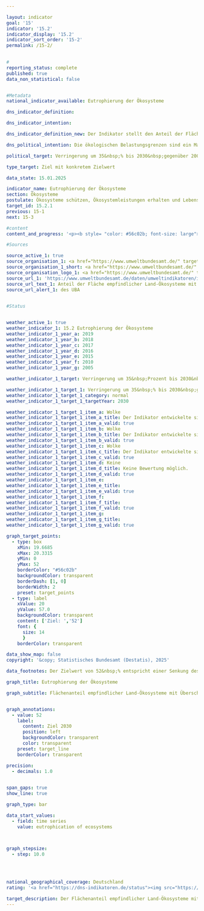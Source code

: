 ```yaml
---

layout: indicator        
goal: '15'        
indicator: '15.2'        
indicator_display: '15.2'        
indicator_sort_order: '15-2'        
permalink: /15-2/        
        

#
reporting_status: complete        
published: true        
data_non_statistical: false        


#Metadata        
national_indicator_available: Eutrophierung der Ökosysteme        

dns_indicator_definition:         

dns_indicator_intention:         

dns_indicator_definition_new: Der Indikator stellt den Anteil der Fläche empfindlicher Land-Ökosysteme (in %) dar, bei der die ökologischen Belastungsgrenzen (Critical Loads) durch atmosphärische Stickstoffeinträge überschritten wurden, gemessen an der gesamten bewerteten Fläche empfindlicher Ökosysteme.        

dns_political_intention: Die ökologischen Belastungsgrenzen sind ein Maß für die Empfindlichkeit eines Ökosystems gegenüber dem Eintrag eines Schadstoffs. Liegen die Einträge von Luftschadstoffen unter diesen Belastungsgrenzen (Critical Loads), ist nach heutigem Stand des Wissens nicht mit schädlichen Wirkungen auf Struktur und Funktion eines Ökosystems zu rechnen. Fast die Hälfte aller Farn- und Blütenpflanzen, die in Deutschland in der Roten Liste aufgeführt werden, sind durch Nährstoffeinträge gefährdet.        

political_target: Verringerung um 35&nbsp;% bis 2030&nbsp;gegenüber 2005        

type_target: Ziel mit konkretem Zielwert        

data_state: 15.01.2025        

indicator_name: Eutrophierung der Ökosysteme        
section: Ökosysteme        
postulate: Ökosysteme schützen, Ökosystemleistungen erhalten und Lebensräume bewahren        
target_id: 15.2.1        
previous: 15-1        
next: 15-3        

#content         
content_and_progress: '<p><b style= "color: #56c02b; font-size: large">15.2&nbsp;Eutrophierung der Ökosysteme</b><br><br>Stickstoff, der in Form von Ammoniak oder Stickoxiden in die Atmosphäre gelangt, kann gasförmig, gelöst im Regen oder als Bestandteil von Feinstaub in Ökosysteme eingetragen werden. Ein übermäßiger Eintrag von Stickstoffverbindungen aus der Luft in terrestrische Ökosysteme kann zu Nährstoffungleichgewichten führen. Dies wirkt sich unter anderem auf die Artenzusammensetzung aus: Pflanzenarten, die stickstoffarme Standorte bevorzugen, werden von stickstoffliebenden Arten verdrängt. Zudem erhöht eine veränderte Nährstoffverfügbarkeit die Anfälligkeit vieler Pflanzen gegenüber Frost, Dürre oder Schädlingen. Die Folgen überhöhter Stickstoffeinträge zeigen sich häufig erst mit zeitlicher Verzögerung. Ebenso treten positive Effekte einer Reduktion der Einträge oftmals erst nach mehreren Jahren ein.<br><br>Die Emissionen von Ammoniak und Stickoxiden, die im Indikator <a href="https://dns-indikatoren.de/3-2-a/">3.2.a</a> <i>Emissionen von Luftschadstoffen</i> erfasst werden, wirken sich direkt auf die Eutrophierung der Ökosysteme aus. Zu den Ökosystemen, die in die Berechnung des Indikators einbezogen werden, zählen insbesondere Wälder, natürliches Grünland, Moore, Sümpfe und Heiden. Zur Bewertung der Stickstoffeinträge werden ökosystemspezifische Belastungsgrenzen herangezogen. Werden diese eingehalten, bleiben nach aktuellem Wissensstand die Struktur, Funktion und Artengemeinschaften eines Ökosystems erhalten. Insgesamt werden auf diese Weise rund elf Millionen Hektar erfasst&nbsp;–&nbsp;und damit nahezu ein Drittel der Fläche Deutschlands.<br><br>Im Jahr 2019&nbsp;lagen in Deutschland auf 69&nbsp;% der Fläche aller bewerteten empfindlichen Ökosysteme die Stickstoffeinträge oberhalb der jeweiligen Belastungsgrenzen. Besonders hohe Überschreitungen treten in Teilen Norddeutschlands auf, wo durch intensive Landwirtschaft große Mengen reaktiver Stickstoffverbindungen freigesetzt werden. Zwischen 2000&nbsp;und 2015&nbsp;konnte der Anteil der Flächen mit Überschreitungen um 15&nbsp;Prozentpunkte gesenkt werden. Seither ist keine weitere Reduktion des Anteils der belasteten Flächen zu verzeichnen.<br><br>Die Berechnung des Indikators erfolgt durch das Umweltbundesamt (<abbr title="Umweltbundesamt" tabindex="0">UBA</abbr>) und stützt sich auf zwei Datensätze: Der erste ist der Critical-Load-Datensatz, den das <abbr title="Umweltbundesamt" tabindex="0">UBA</abbr> im Rahmen der internationalen Berichterstattung zur Genfer Luftreinhaltekonvention (<abbr title="Convention on Long-Range Transboundary Air Pollution (Genfer Luftreinhaltekonvention)" tabindex="0">CLRTAP</abbr>) bereitstellt. Grundlage hierfür sind unter anderem die Bodenübersichtskarte Deutschlands, die Karte der mittleren jährlichen Sickerwasserrate, die Landnutzungsverteilung sowie Klimadaten. Der zweite Datensatz ist eine Zeitreihe der Stickstoffeinträge in Deutschland, die im Rahmen des Projekts <abbr title="Pollutant INput and EcosysTem Impact" tabindex="0">PINETI</abbr> IV (Pollutant INput and EcosysTem Impact) berechnet wurde.</p>'                

#Sources        

source_active_1: true
source_organisation_1: <a href="https://www.umweltbundesamt.de/" target="_blank" onclick="return confirm_alert('des UBA', 'De')">Umweltbundesamt</a>
source_organisation_1_short: <a href="https://www.umweltbundesamt.de/" target="_blank" onclick="return confirm_alert('des UBA', 'De')">Umweltbundesamt</a>
source_organisation_logo_1: <a href="https://www.umweltbundesamt.de/" target="_blank" onclick="return confirm_alert('des UBA', 'De')"><img src="https://dns-indikatoren.de/public/OrgImgDe/uba.png" alt="Umweltbundesamt" title=" Klicken Sie hier um zur Homepage der Organisation Umweltbundesamt zu gelangen." style="height:60px; width:148px; border:transparent"/></a>
source_url_1: 'https://www.umweltbundesamt.de/daten/umweltindikatoren/indikator-eutrophierung-durch-stickstoff'
source_url_text_1: Anteil der Fläche empfindlicher Land-Ökosysteme mit Überschreitung der Belastungsgrenzen für Eutrophierung
source_url_alert_1: des UBA
        

#Status        


weather_active_1: true
weather_indicator_1: 15.2 Eutrophierung der Ökosysteme
weather_indicator_1_year_a: 2019
weather_indicator_1_year_b: 2018
weather_indicator_1_year_c: 2017
weather_indicator_1_year_d: 2016
weather_indicator_1_year_e: 2015
weather_indicator_1_year_f: 2010
weather_indicator_1_year_g: 2005

weather_indicator_1_target: Verringerung um 35&nbsp;Prozent bis 2030&nbsp;gegenüber 2005

weather_indicator_1_target_1: Verringerung um 35&nbsp;% bis 2030&nbsp;gegenüber 2005
weather_indicator_1_target_1_category: normal
weather_indicator_1_target_1_targetYear: 2030

weather_indicator_1_target_1_item_a: Wolke
weather_indicator_1_target_1_item_a_title: Der Indikator entwickelte sich in 2019 zwar in die gewünschte Richtung auf das Ziel zu, bei Fortsetzung der Entwicklung wäre das Ziel im Zieljahr aber um mehr als 20 % der Differenz zwischen Zielwert und dem Wert aus 2019 verfehlt worden.
weather_indicator_1_target_1_item_a_valid: true
weather_indicator_1_target_1_item_b: Wolke
weather_indicator_1_target_1_item_b_title: Der Indikator entwickelte sich in 2018 zwar in die gewünschte Richtung auf das Ziel zu, bei Fortsetzung der Entwicklung wäre das Ziel im Zieljahr aber um mehr als 20 % der Differenz zwischen Zielwert und dem Wert aus 2018 verfehlt worden.
weather_indicator_1_target_1_item_b_valid: true
weather_indicator_1_target_1_item_c: Wolke
weather_indicator_1_target_1_item_c_title: Der Indikator entwickelte sich in 2017 zwar in die gewünschte Richtung auf das Ziel zu, bei Fortsetzung der Entwicklung wäre das Ziel im Zieljahr aber um mehr als 20 % der Differenz zwischen Zielwert und dem Wert aus 2017 verfehlt worden.
weather_indicator_1_target_1_item_c_valid: true
weather_indicator_1_target_1_item_d: Keine
weather_indicator_1_target_1_item_d_title: Keine Bewertung möglich.
weather_indicator_1_target_1_item_d_valid: true
weather_indicator_1_target_1_item_e: 
weather_indicator_1_target_1_item_e_title: 
weather_indicator_1_target_1_item_e_valid: true
weather_indicator_1_target_1_item_f: 
weather_indicator_1_target_1_item_f_title: 
weather_indicator_1_target_1_item_f_valid: true
weather_indicator_1_target_1_item_g: 
weather_indicator_1_target_1_item_g_title: 
weather_indicator_1_target_1_item_g_valid: true        

graph_target_points:
  - type: box
    xMin: 19.6685
    xMax: 20.3315
    yMin: 0
    yMax: 52
    borderColor: "#56c02b"
    backgroundColor: transparent
    borderDash: [1, 0]
    borderWidth: 2
    preset: target_points
  - type: label
    xValue: 20
    yValue: 57.0
    backgroundColor: transparent
    content: ['Ziel: ','52']
    font: {
      size: 14
      }
    borderColor: transparent        

data_show_map: false        
copyright: '&copy; Statistisches Bundesamt (Destatis), 2025'        

data_footnotes: Der Zielwert von 52&nbsp;% entspricht einer Senkung des Flächenanteils um 35&nbsp;% gegenüber 2005.<br>• Aufgrund methodischer Änderungen sind die Ergebnisse mit denen aus den vorherigen Veröffentlichungen nicht vergleichbar.<br>• Die nächste Datenaktualisierung ist im Laufe des Jahres 2026&nbsp;geplant.        

graph_title: Eutrophierung der Ökosysteme        

graph_subtitle: Flächenanteil empfindlicher Land-Ökosysteme mit Überschreitung der Belastungsgrenzen für Eutrophierung        


graph_annotations:
  - value: 52
    label:
      content: Ziel 2030
      position: left
      backgroundColor: transparent
      color: transparent
    preset: target_line
    borderColor: transparent        

precision: 
  - decimals: 1.0
            

span_gaps: true        
show_line: true        

graph_type: bar                

data_start_values: 
  - field: time series
    value: eutrophication of ecosystems        

        

graph_stepsize: 
  - step: 10.0
            

                        

national_geographical_coverage: Deutschland                
rating: '<a href="https://dns-indikatoren.de/status"><img src="https://sdg-indikatoren.de/public/Wettersymbole/Wolke.png" title="Der Indikator entwickelte sich in 2019 zwar in die gewünschte Richtung auf das Ziel zu, bei Fortsetzung der Entwicklung wäre das Ziel im Zieljahr aber um mehr als 20 % der Differenz zwischen Zielwert und dem Wert aus 2019 verfehlt worden." alt="Wettersymbol Wolke"/></a>'        

target_description: Der Flächenanteil empfindlicher Land-Ökosysteme mit Überschreitung der Belastungsgrenzen für Eutrophierung soll bis 2030&nbsp;auf höchstens 52&nbsp;% verringert werden.<br><br>• Ausgehend von der Zielformulierung liegt der Indikator 15.2&nbsp;bei Fortsetzung der Entwicklung der letzten sechs Jahre im Jahr 2030&nbsp;bei etwa 60&nbsp;%. Aufgrund des großen Abstands zum politisch festgelegten Zielwert wird der Indikator 15.2&nbsp;für das Jahr 2019&nbsp;mit <b>Wolke</b> bewertet.        
---
```


